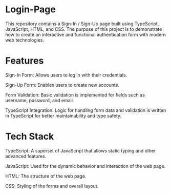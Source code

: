 # Login-Page

This repository contains a Sign-In / Sign-Up page built using TypeScript, JavaScript, HTML, and CSS. The purpose of this project is to demonstrate how to create an interactive and functional authentication form with modern web technologies.

# Features

Sign-In Form: Allows users to log in with their credentials.

Sign-Up Form: Enables users to create new accounts.

Form Validation: Basic validation is implemented for fields such as username, password, and email.

TypeScript Integration: Logic for handling form data and validation is written in TypeScript for better maintainability and type safety.

# Tech Stack

TypeScript: A superset of JavaScript that allows static typing and other advanced features.

JavaScript: Used for the dynamic behavior and interaction of the web page.

HTML: The structure of the web page.

CSS: Styling of the forms and overall layout.

